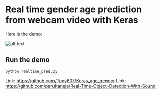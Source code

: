 # Real time gender age prediction from webcam video with Keras

 Here is the demo:
 
![alt text](https://gitcdn.xyz/cdn/Tony607/blog_statics/master/images/face/age_gender_demo.gif "age gender demo")

## Run the demo
```
python realtime_pred.py
```

Link: https://github.com/Tony607/Keras_age_gender
Link: https://github.com/parultaneja/Real-Time-Object-Detection-With-Sound